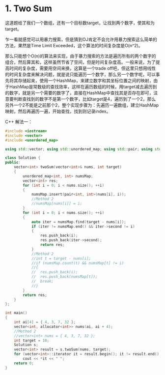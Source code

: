 # 1. Two Sum

这道题给了我们一个数组，还有一个目标数target，让找到两个数字，使其和为target。

乍一看就感觉可以用暴力搜索，但是猜到OJ肯定不会允许用暴力搜索这么简单的方法，果然是Time Limit Exceeded，这个算法的时间复杂度是O(n^2)。

那么只能想个O(n)的算法来实现，由于暴力搜索的方法是遍历所有的两个数字的组合，然后算其和，这样虽然节省了空间，但是时间复杂度高。一般来说，为了提高时间的复杂度，需要用空间来换，这算是一个trade off吧，但这里只想用线性的时间复杂度来解决问题，就是说只能遍历一个数字，那么另一个数字呢，可以事先将其存储起来，使用一个HashMap，来建立数字和其坐标位置之间的映射，由于HashMap是常数级的查找效率，这样在遍历数组的时候，用target减去遍历到的数字，就是另一个需要的数字了，直接在HashMap中查找其是否存在即可，注意要判断查找到的数字不是第一个数字，比如target是4，遍历到了一个2，那么另外一个2不能是之前那个2，整个实现步骤为：先遍历一遍数组，建立HashMap映射，然后再遍历一遍，开始查找，找到则记录index。

 C++ 解法一：

```c++
#include <iostream>
#include <vector>
#include <unordered_map>

using std::vector; using std::unordered_map; using std::pair; using std::allocator; using std::cout;

class Solution {
public:
	vector<int> twoSum(vector<int>& nums, int target) 
	{
		unordered_map<int, int> numsMap;
		vector<int> res;
		for (int i = 0; i < nums.size(); ++i)
		{
			numsMap.insert(pair<int, int>(nums[i], i));
			//Method 2
			//numsMap[nums[i]] = i;
		}
		for (int i = 0; i < nums.size(); ++i)
		{
			auto iter = numsMap.find(target - nums[i]);
			if (iter != numsMap.end() && iter->second != i) 
			{
				res.push_back(i);
				res.push_back(iter->second);
				return res;
			}
			//Method 2
			//int t = target - nums[i];
			//if (numsMap.count(t) && numsMap[t] != i)
			//{
			//	res.push_back(i);
			//	res.push_back(numsMap[t]);
			//	break;
			//}
		}
		return res;
	}
};

int main()
{
	int ai[4] = { 4, 3, 7, 32 };
	vector<int, allocator<int>> nums(ai, ai + 4);
	//Method 2
	//vector<int> nums = { 4, 3, 7, 32 };
	int target = 10;
	Solution s;
	vector<int> result = s.twoSum(nums, target);
	for (vector<int>::iterator it = result.begin(); it != result.end(); ++it)
		cout << *it << " ";
	return 0;
}
```

